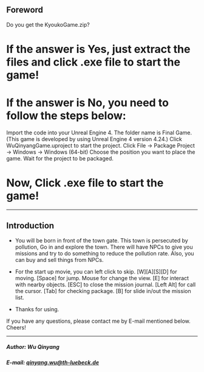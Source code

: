 ## Foreword
Do you get the KyoukoGame.zip?

# If the answer is Yes, just extract the files and click .exe file to start the game!

# If the answer is No, you need to follow the steps below:
Import the code into your Unreal Engine 4. The folder name is Final Game. 
(This game is developed by using Unreal Engine 4 version 4.24.)
Click WuQinyangGame.uproject to start the project.
Click File -> Package Project -> Windows -> Windows (64-bit)
Choose the position you want to place the game.
Wait for the project to be packaged.
# Now, Click .exe file to start the game!

******
## Introduction
- You will be born in front of the town gate. This town is persecuted by pollution, Go in and explore the town. There will have NPCs to give you missions and try to do something to reduce the pollution rate. Also, you can buy and sell things from NPCs.

- For the start up movie, you can left click to skip.
[W][A][S][D] for moving.
[Space] for jump.
Mouse for change the view.
[E] for interact with nearby objects.
[ESC] to close the mission journal.
[Left Alt] for call the cursor.
[Tab] for checking package.
[B] for slide in/out the mission list.


- Thanks for using.

If you have any questions, please contact me by E-mail mentioned below. Cheers!
*****
##### Author: Wu Qinyang
##### E-mail: qinyang.wu@th-luebeck.de
